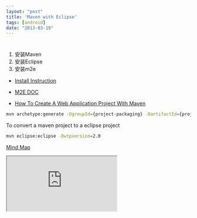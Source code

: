 ```yaml
---
layout: "post"
title: 'Maven with Eclipse'
tags: [android]
date: "2013-03-19"
---
```


#

1. 安装Maven
2. 安装Eclipse
3. 安装m2e

- [Install Instruction](http://www.eclipse.org/m2e/download/)

- [M2E DOC](http://wiki.eclipse.org/Maven_Integration)

- [How To Create A Web Application Project With Maven](http://www.mkyong.com/maven/how-to-create-a-web-application-project-with-maven/)

```bash
mvn archetype:generate -DgroupId={project-packaging} -DartifactId={project-name} -DarchetypeArtifactId=maven-archetype-webapp -DinteractiveMode=false
```

To convert a maven project to a eclipse project

```bash
mvn eclipse:eclipse -Dwtpversion=2.0
```

<p className="heading">
  <a href="http://app.wisemapping.com/c/maps/108563/public">Mind Map</a>
</p>
<div className="content">
  <iframe style={{ width: '700px', height: '400px', border: '1px solid black' }} src="http://app.wisemapping.com/c/maps/108563/embed?zoom=1"></iframe>
</div>